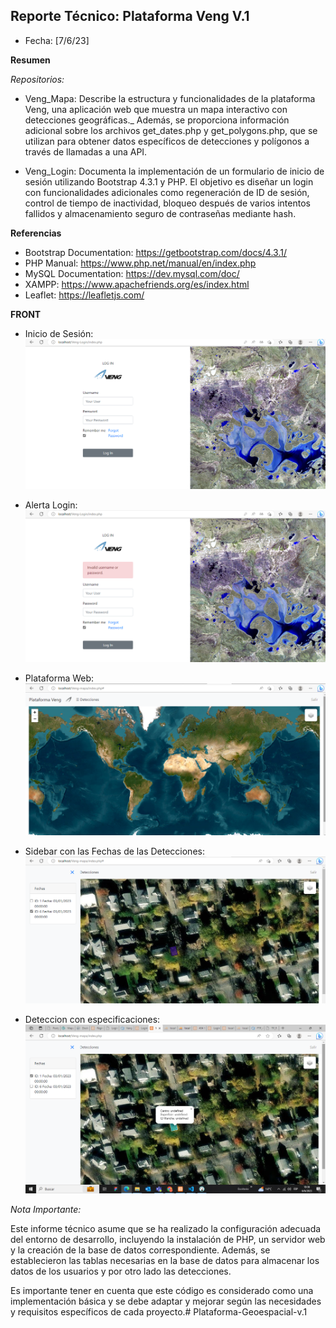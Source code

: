 ## Reporte Técnico: Plataforma Veng V.1

- Fecha: [7/6/23]

**Resumen**

_Repositorios:_ 

- Veng_Mapa: Describe la estructura y funcionalidades de la plataforma Veng, una aplicación web que muestra un mapa interactivo con detecciones geográficas._ Además, se proporciona información adicional sobre los archivos get_dates.php y get_polygons.php, que se utilizan para obtener datos específicos de detecciones y polígonos a través de llamadas a una API. 

- Veng_Login: Documenta la implementación de un formulario de inicio de sesión utilizando Bootstrap 4.3.1 y PHP. El objetivo es diseñar un login con funcionalidades adicionales como regeneración de ID de sesión, control de tiempo de inactividad, bloqueo después de varios intentos fallidos y almacenamiento seguro de contraseñas mediante hash.

**Referencias**

- Bootstrap Documentation: https://getbootstrap.com/docs/4.3.1/
- PHP Manual: https://www.php.net/manual/en/index.php
- MySQL Documentation: https://dev.mysql.com/doc/
- XAMPP: https://www.apachefriends.org/es/index.html
- Leaflet:  https://leafletjs.com/

**FRONT**

- Inicio de Sesión: ![Inicio de Sesión](./mg/login_front.png)

- Alerta Login: ![Alerta de Inicio de Sesión](./mg/alert_login.png)

- Plataforma Web:  ![Dashboard](./mg/mapaweb.png)

- Sidebar con las Fechas de las Detecciones: ![Detecciones](./mg/deteccionesweb.png)

- Deteccion con especificaciones: ![popup de la Deteccion](./mg/popup.png)

_Nota Importante:_

Este informe técnico asume que se ha realizado la configuración adecuada del entorno de desarrollo, incluyendo la instalación de PHP, un servidor web y la creación de la base de datos correspondiente. Además, se establecieron las tablas necesarias en la base de datos para almacenar los datos de los usuarios y por otro lado las detecciones.

Es importante tener en cuenta que este código es considerado como una implementación básica y se debe adaptar y mejorar según las necesidades y requisitos específicos de cada proyecto.# Plataforma-Geoespacial-v.1
